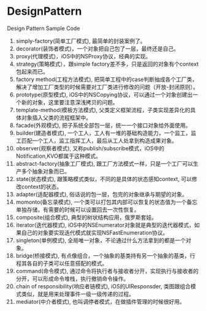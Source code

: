 # DesignPattern
Design Pattern Sample Code

1. simply-factory(简单工厂模式), 最简单的封装案例了。
2. decorator(装饰者模式)，一个对象把自己包了一层，最终还是自己。
3. proxy(代理模式)，iOS中的NSProxy协议，经典的实现。
4. strategy(策略模式），跟simple factory差不多，只是返回的对象有个context包起来而已。
5. factory method(工程方法模式), 把简单工程中的case判断抽成各个工厂类，解决了增加工厂类型的时候需要对工厂类进行修改的问题（开放-封闭原则）。
6. prototype(原型模式), iOS中的NSCopying协议，可以通过一个对象创建出一个新的对象，这里要注意深浅拷贝的问题。
7. template-method(模板方法模式), 父类定义框架流程，子类实现差异化的具体对象插入父类的流程框架中。
8. facade(外观模式), 把子系统全部包一层，统一一个接口对象给外面使用。
9. builder(建造者模式), 一个工人，工人有一堆的基础构造能力，一个监工，监工匹配一个工人，监工指挥工人，最后从工人处拿到构造成果对象。
10. observer(观察者模式), 又称publish/subscribe模式，iOS中的Notification,KVO都属于这种模式。
11. abstract-factory(抽象工厂模式), 跟工厂方法模式一样，只是一个工厂可以生产多个抽象对象而已。
12. state(状态模式), 跟策略模式类似，不同的是具体的状态感知context, 可以修改context的状态。
13. adapter(适配器模式), 俗话说的包一层，包完的对象继承与期望的对象。
14. momonto(备忘录模式), 一个类可以打包其内部可以恢复的状态值为一个备忘单独存储，有需要的时候可以设置回去一次性恢复。
15. composite(组合模式), 典型的树状结构应用，俄罗斯套娃。
16. iterator(迭代器模式), iOS中的NSEnumerator对象就是典型的迭代器模式，如果自己的对象要实现迭代模式就实现NSFastEnumeration协议。
17. singleton(单例模式), 全局唯一对象，不论通过什么方法拿到的都是一个对象。
18. bridge(桥接模式), 有点像组合，一个抽象的基类持有另一个抽象的基类，行程其各自的子类可以任意搭配的模式。
19. command(命令模式), 通过命令将执行者与接收者分开，实现执行与接收者的分开，可以形成命令堆栈，执行撤销命令操作。
20. chain of responsibility(响应者链模式), iOS的UIResponsder, 类图跟组合模式类似，就是用来处理事件一级一级传递的过程。
21. mediator(中介者模式), 也叫调停者模式，在做插件管理的时候很好用。
